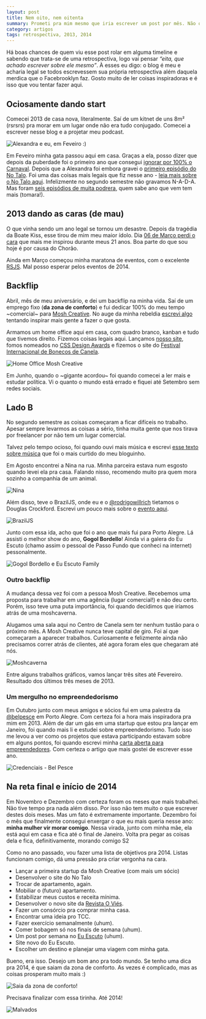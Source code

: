 ```yaml
---
layout: post
title: Nem oito, nem oitenta
summary: Prometi pra mim mesmo que iria escrever um post por mês. Não que seja para cumprir tabela, mas o assunto mais coerente nessa data seria falar o que fiz esse ano.
category: artigos
tags: retrospectiva, 2013, 2014
---
```


Há boas chances de quem viu esse post rolar em alguma timeline e sabendo que trata-se de uma retrospectiva, logo vai pensar *“eita, que achado escrever sobre ele mesmo”*. À esses eu digo: o blog é meu e acharia legal se todos escrevessem sua própria retrospectiva além daquela merdica que o Facebrooklyn faz. Gosto muito de ler coisas inspiradoras e é isso que vou tentar fazer aqui.

## Ociosamente dando start

Comecei 2013 de casa nova, literalmente. Saí de um kitnet de uns 8m² (rsrsrs) pra morar em um lugar onde não era tudo conjugado. Comecei a escrever nesse blog e a projetar meu podcast.

![Alexandra e eu, em Feveiro :)](http://i.imgur.com/XXSq4qg.jpg "Alexandra e eu, em Fevereiro :)")



Em Feveiro minha gata passou aqui em casa. Graças a ela, posso dizer que depois da puberdade foi o primeiro ano que consegui [ignorar por 100% o Carnaval](http://blog.fernahh.com.br/eu-e-o-carnaval.html). Depois que a Alexandra foi embora gravei o [primeiro episódio do No Talo](https://x.mixcloud.com/notalo/no-talo-episodio-1-part-bunda/). Foi uma das coisas mais legais que fiz nesse ano - [leia mais sobre o No Talo aqui](http://blog.fernahh.com.br/por-que-e-como-fiz-no-talo.html). Infelizmente no segundo semestre não gravamos N-A-D-A. Mas foram [seis episódios de muita podrera](https://x.mixcloud.com/notalo/), quem sabe ano que vem tem mais (tomara!).

## 2013 dando as caras (de mau)

O que vinha sendo um ano legal se tornou um desastre. Depois da tragédia da Boate Kiss, esse tirou de mim meu maior ídolo. Dia [06 de Março perdi o cara](http://blog.fernahh.com.br/eu-tentei-segurar-minhas-lagrimas.html) que mais me inspirou durante meus 21 anos. Boa parte do que sou hoje é por causa do Chorão.

Ainda em Março começou minha maratona de eventos, com o excelente [RSJS](http://rsjs.org/). Mal posso esperar pelos eventos de 2014.

## Backflip

Abril, mês de meu aniversário, e dei um backflip na minha vida. Saí de um emprego fixo (**da zona de conforto**) e fui dedicar 100% do meu tempo ~comercial~ para [Mosh Creative](http://moshcreative.com.br/). No auge da minha rebeldia [escrevi algo](http://blog.fernahh.com.br/nao-viva-em-vao.html) tentando inspirar mais gente a fazer o que gosta.

Armamos um home office aqui em casa, com quadro branco, kanban e tudo que tivemos direito. Fizemos coisas legais aqui. Lançamos [nosso site](http://moshcreative.com.br/), fomos nomeados no [CSS Design Awards](http://www.cssdesignawards.com/) e fizemos o site do [Festival Internacional de Bonecos de Canela](http://2013.bonecoscanela.com.br/).

![Home Office Mosh Creative](http://i.imgur.com/Ls4Vqa6.jpg "Home Office Mosh Creative")

Em Junho, quando o ~gigante acordou~ foi quando comecei a ler mais e estudar política. Vi o quanto o mundo está errado e fiquei até Setembro sem redes sociais.

## Lado B

No segundo semestre as coisas começaram a ficar difíceis no trabalho. Apesar sempre levarmos as coisas a sério, tinha muita gente que nos tirava por freelancer por não tem um lugar comercial.

Talvez pelo tempo ocioso, foi quando ouvi mais música e escrevi [esse texto sobre música](http://blog.fernahh.com.br/tem-que-dar-tempo-pra-musica.html) que foi o mais curtido do meu bloguinho.

Em Agosto encontrei a Nina na rua. Minha parceira estava num esgosto quando levei ela pra casa. Falando nisso, recomendo muito pra quem mora sozinho a companhia de um animal.

![Nina](http://i.imgur.com/kuchxgi.jpg "Nina")

Além disso, teve o BrazilJS, onde eu e o [@rodrigowillrich](http://www.twitter.com/rodrigowillrich) tietamos o Douglas Crockford. Escrevi um pouco mais sobre o [evento aqui](http://blog.fernahh.com.br/eu-fui-braziljs-2013.html).

![BrazilJS](http://i.imgur.com/kb3PUlV.jpg "BrazilJS")

Junto com essa ida, acho que foi o ano que mais fui para Porto Alegre. Lá assisti o melhor show do ano, **Gogol Bordello**! Ainda vi a galera do Eu Escuto (chamo assim o pessoal de Passo Fundo que conheci na internet) pessonalmente.

![Gogol Bordello e Eu Escuto Family](http://i.imgur.com/rM6fsS9.jpg "Gogol Bordello e Eu Escuto Family")

### Outro backflip

A mudança dessa vez foi com a pessoa Mosh Creative. Recebemos uma proposta para trabalhar em uma agência (lugar comercial!) e não deu certo. Porém, isso teve uma puta importância, foi quando decidimos que iríamos atrás de uma moshcaverna.

Alugamos uma sala aqui no Centro de Canela sem ter nenhum tustão para o próximo mês. A Mosh Creative nunca teve capital de giro. Foi aí que começaram a aparecer trabalhos. Curiosamente e felizmente ainda não precisamos correr atrás de clientes, até agora foram eles que chegaram até nós.

![Moshcaverna](http://i.imgur.com/5JiLvNv.jpg "Moshcaverna")

Entre alguns trabalhos gráficos, vamos lançar três sites até Fevereiro. Resultado dos últimos três meses de 2013.

### Um mergulho no empreendedorismo

Em Outubro junto com meus amigos e sócios fui em uma palestra da [@belpesce](http://www.twitter.com/belpesce) em Porto Alegre. Com certeza foi a hora mais inspiradora pra mim em 2013. Além de dar um gás em uma startup que estou pra lançar em Janeiro, foi quando mais li e estudei sobre empreendedorismo. Tudo isso me levou a ver como os projetos que estava participando estavam sobre em alguns pontos, foi quando escrevi minha [carta aberta para empreendedores](http://blog.fernahh.com.br/carta-aberta-de-um-desenvolvedor-para-empreendedores.html). Com certeza o artigo que mais gostei de escrever esse ano.

![Credenciais - Bel Pesce](http://i.imgur.com/b7M7wtj.jpg "Credenciais - Bel Pesce")

## Na reta final e início de 2014

Em Novembro e Dezembro com certeza foram os meses que mais trabalhei. Não tive tempo pra nada além disso. Por isso não tem muito o que escrever destes dois meses. Mas um fato é extremamente importante. Dezembro foi o mês que finalmente consegui enxergar o que eu mais queria nesse ano: **minha mulher vir morar comigo**. Nessa virada, junto com minha mãe, ela está aqui em casa e fica até o final de Janeiro. Volta pra pegar as coisas dela e fica, definitivamente, morando comigo S2

Como no ano passado, vou fazer uma lista de objetivos pra 2014. Listas funcionam comigo, dá uma pressão pra criar vergonha na cara.

* Lançar a primeira startup da Mosh Creative (com mais um sócio)
* Desenvolver o site do No Talo
* Trocar de apartamento, again.
* Mobiliar o (futuro) apartamento.
* Estabilizar meus custos e receita mínima.
* Desenvolver o novo site da [Revista O Viés](http://www.revistaovies.com/).
* Fazer um consórcio pra comprar minha casa.
* Encontrar uma ideia pro TCC.
* Fazer exercício semanalmente (uhum).
* Comer bobagem só nos finais de semana (uhum).
* Um post por semana no [Eu Escuto](http://www.euescuto.com.br/) (uhum).
* Site novo do Eu Escuto.
* Escolher um destino e planejar uma viagem com minha gata.

Bueno, era isso. Desejo um bom ano pra todo mundo. Se tenho uma dica pra 2014, é que saiam da zona de conforto. As vezes é complicado, mas as coisas prosperam muito mais :)

![Saia da zona de conforto!](http://i.imgur.com/5Mf9eeW.jpg "Saia da zona de conforto!")

Precisava finalizar com essa tirinha. Até 2014!

![Malvados](http://i.imgur.com/kSgS2np.jpg "Malvados")
